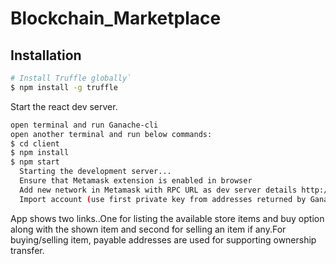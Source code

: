 # Blockchain_Marketplace

## Installation

```sh
# Install Truffle globally`
$ npm install -g truffle
```
Start the react dev server.

```sh
open terminal and run Ganache-cli
open another terminal and run below commands:
$ cd client
$ npm install
$ npm start
  Starting the development server...
  Ensure that Metamask extension is enabled in browser
  Add new network in Metamask with RPC URL as dev server details http://127.0.0.1:8545 specified in truffle-config.js
  Import account (use first private key from addresses returned by Ganache-cli command) in Metamask newly added network
```
App shows two links..One for listing the available store items and buy option along with the shown item and
second for selling an item if any.For buying/selling item, payable addresses are used for supporting ownership transfer.
